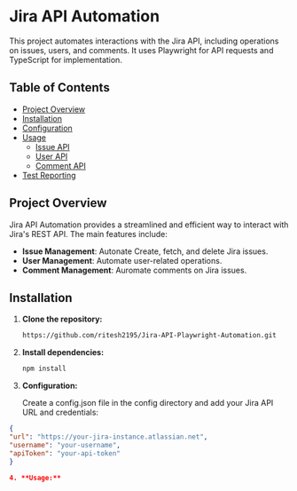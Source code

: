 # Jira API Automation

This project automates interactions with the Jira API, including operations on issues, users, and comments. It uses Playwright for API requests and TypeScript for implementation.

## Table of Contents

- [Project Overview](#project-overview)
- [Installation](#installation)
- [Configuration](#configuration)
- [Usage](#usage)
  - [Issue API](#issue-api)
  - [User API](#user-api)
  - [Comment API](#comment-api)
- [Test Reporting](#test-reporting)
## Project Overview

Jira API Automation provides a streamlined and efficient way to interact with Jira's REST API. The main features include:

- **Issue Management**: Autonate Create, fetch, and delete Jira issues.
- **User Management**: Automate user-related operations.
- **Comment Management**: Auromate comments on Jira issues.

## Installation

1. **Clone the repository:**

   ```bash
   https://github.com/ritesh2195/Jira-API-Playwright-Automation.git
2. **Install dependencies:**

   ```bash
   npm install
3. **Configuration:**

    Create a config.json file in the config directory and add your Jira API URL and credentials:
  ```json
{
  "url": "https://your-jira-instance.atlassian.net",
  "username": "your-username",
  "apiToken": "your-api-token"
}

4. **Usage:**
